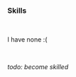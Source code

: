<!-- no index -->

### Skills

<br>

I have none :(

<br>

*todo: become skilled*
<!-- LAST EDITED 1699413547 LAST EDITED-->